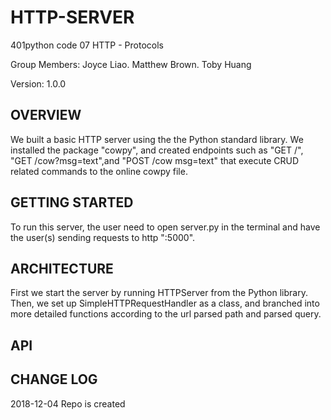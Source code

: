 # HTTP-SERVER
401python code 07 HTTP - Protocols


Group Members: Joyce Liao. Matthew Brown. Toby Huang


Version: 1.0.0


## OVERVIEW
We built a basic HTTP server using the the Python standard library. We installed the  package "cowpy", and created endpoints such as "GET /", "GET /cow?msg=text",and "POST /cow msg=text" that execute CRUD related commands to the online cowpy file.


## GETTING STARTED
To run this server, the user need to open server.py in the terminal and have the user(s) sending requests to http ":5000".


## ARCHITECTURE
First we start the server by running HTTPServer from the Python library. Then, we set up SimpleHTTPRequestHandler as a class, and branched into more detailed functions according to the url parsed path and parsed query.


## API



## CHANGE LOG




2018-12-04 Repo is created
